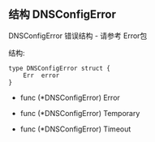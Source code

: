 ## 结构 DNSConfigError

DNSConfigError 错误结构 - 请参考 Error包

结构:

	type DNSConfigError struct {
	    Err  error
	}


- func (*DNSConfigError) Error

- func (*DNSConfigError) Temporary

- func (*DNSConfigError) Timeout


